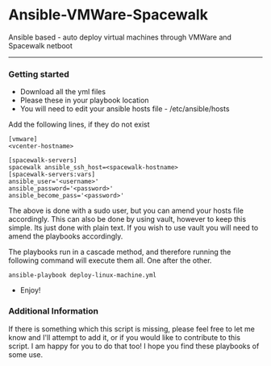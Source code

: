 # Ansible-VMWare-Spacewalk
Ansible based - auto deploy virtual machines through VMWare and Spacewalk netboot


----------

### Getting started
* Download all the yml files
* Please these in your playbook location
* You will need to edit your ansible hosts file - /etc/ansible/hosts

Add the following lines, if they do not exist
```
[vmware]
<vcenter-hostname>
```

```
[spacewalk-servers]
spacewalk ansible_ssh_host=<spacewalk-hostname>
[spacewalk-servers:vars]
ansible_user='<username>'
ansible_password='<password>'
ansible_become_pass='<password>'
```
The above is done with a sudo user, but you can amend your hosts file accordingly. This can also be done by using vault, however to keep this simple. Its just done with plain text. If you wish to use vault you will need to amend the playbooks accordingly.

The playbooks run in a cascade method, and therefore running the following command will execute them all. One after the other.

```
ansible-playbook deploy-linux-machine.yml
```

* Enjoy!

### Additional Information
If there is something which this script is missing, please feel free to let me know and I'll attempt to add it, or if you would like to contribute to this script. I am happy for you to do that too! 
I hope you find these playbooks of some use.
